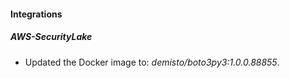 #### Integrations
##### AWS-SecurityLake
- Updated the Docker image to: *demisto/boto3py3:1.0.0.88855*.
